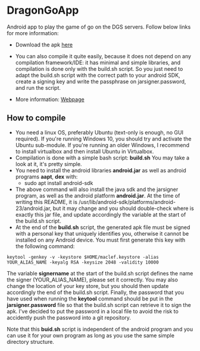 DragonGoApp
===========

Android app to play the game of go on the DGS servers.
Follow below links for more information:

* Download the apk [here](http://uldocs.atilf.fr/lesres/dragongoapp.apk)

* You can also compile it quite easily, because it does not depend on any compilation framework/IDE: it has minimal and simple libraries, and compilation is done only with the build.sh script. So you just need to adapt the build.sh script with the correct path to your android SDK, create a signing key and write the passphrase on jarsigner.password, and run the script.

* More information: [Webpage](http://cerisara.github.io/DragonGoApp/)

How to compile
--------------

- You need a linux OS, preferably Ubuntu (text-only is enough, no GUI required).
If you're running Windows 10, you should try and activate the Ubuntu sub-module.
If you're running an older Windows, I recommend to install virtualbox and then install Ubuntu in Virtualbox.
- Compilation is done with a simple bash script: **build.sh**
You may take a look at it, it's pretty simple.
- You need to install the android libraries **android.jar** as well as android programs **aapt**, **dex** with:
	- sudo apt install android-sdk
- The above command will also install the java sdk and the jarsigner program, as well as the android platform **android.jar**. At the time of writing this README, it is /usr/lib/android-sdk/platforms/android-23/android.jar, but it may change and you should double-check where is exactly this jar file, and update accordingly the variable at the start of the build.sh script.
- At the end of the **build.sh** script, the generated apk file must be signed with a personal key that uniquely identifies you, otherwise it cannot be installed on any Android device. You must first generate this key with the following command:

```	
keytool -genkey -v -keystore $HOME/maclef.keystore -alias YOUR_ALIAS_NAME -keyalg RSA -keysize 2048 -validity 10000
```	

The variable **signername** at the start of the build.sh script defines the name the signer (YOUR_ALIAS_NAME), please set it correctly.
You may also change the location of your key store, but you should then update accordingly the end of the build.sh script.
Finally, the password that you have used when running the **keytool** command should be put in the **jarsigner.password** file
so that the build.sh script can retrieve it to sign the apk.
I've decided to put the password in a local file to avoid the risk to accidently push the password into a git repository.

Note that this **buid.sh** script is independent of the android program and you can use it for your own program as long as you
use the same simple directory structure.


